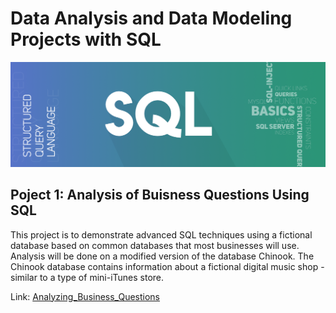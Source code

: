 # Data Analysis and Data Modeling Projects with SQL

![](https://github.com/AyersAuthentic/sql_projects/blob/main/images/SQL.png?raw=true)

## Poject 1: Analysis of Buisness Questions Using SQL
This project is to demonstrate advanced SQL techniques using a fictional database based on common databases that most businesses will use. Analysis will be done on a modified version of the database Chinook. The Chinook database contains information about a fictional digital music shop - similar to a type of mini-iTunes store.

Link: [Analyzing_Business_Questions](https://github.com/AyersAuthentic/sql_projects/blob/main/Analyzing_Business_Question_Using_SQL/Analyzing%20Business%20Questions%20Using%20SQL.ipynb)